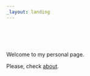 ```yaml
---
_layout: landing
---
```


<form name="f">
    <input name="ft" style="border:none;outline:none;font-family:monospace;font-size:16px;background-color:transparent" size="48" readonly="readonly">  
</form>
<script src="public/index.js"></script>
<br>


Welcome to my personal page. 

Please, check [about](pages/about.md). 